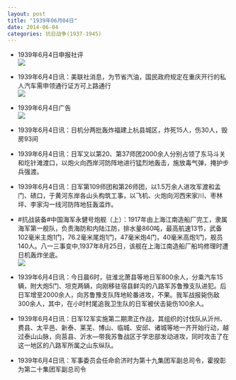 ```yaml
---
layout: post
title: "1939年06月04日"
date: 2014-06-04
categories: 抗日战争(1937-1945)
---
```


<meta name="referrer" content="no-referrer" />

- 1939年6月4日申报社评 <br/><img src="https://ww1.sinaimg.cn/large/aca367d8jw1eh2fhy5cs3j20s10xmqo1.jpg" />

- 1939年6月4日讯：美联社消息，为节省汽油，国民政府规定在重庆开行的私人汽车需申领通行证方可上路通行 <br/><img src="https://ww4.sinaimg.cn/large/aca367d8jw1eh2drklyt1j20600bgjsk.jpg" />

- 1939年6月4日广告 <br/><img src="https://ww3.sinaimg.cn/large/aca367d8jw1eh2c0ehxtdj20p40hd0wk.jpg" />

- 1939年6月4日讯：日机分两批轰炸福建上杭县城区，炸死15人，伤30人，毁房93间 

- 1939年6月4日讯：日军又以第20、第37师团2000余人分别占领了东马斗关和圪针滩渡口，以炮火向西岸河防阵地进行猛烈地轰击，施放毒气弹，掩护步兵强渡。 

- 1939年6月4日讯：日军第109师团和第26师团，以1.5万余人进攻军渡和孟门、碛口，于黄河东岸各山头构筑工事，以飞机、火炮向河西宋家川、枣林坪、李家沟一线河防阵地狂轰滥炸。 

- #抗战装备#中国海军永健号炮舰（上）：1917年由上海江南造船厂完工，隶属海军第一舰队，负责海防和内陆江防，排水量860吨，最高航速13节，武备102毫米主炮1门，76.2毫米尾炮1门，47毫米炮4门，40毫米高炮1门，舰员140人。八一三事变中,1937年8月25日，该舰在上海江南造船厂船坞修理时遭日机轰炸坐底。 <br/><img src="https://ww1.sinaimg.cn/large/aca367d8jw1eh1up7b7rqj20h00hkjtw.jpg" />

- 1939年6月4日讯：今日晨6时，驻淮北萧县等地日军800余人，分乘汽车15辆，附大炮5门、坦克两辆，向刚移驻宿县鲜沟的八路军苏鲁豫支队进犯。后日军增至2000余人，向苏鲁豫支队阵地轮番进攻，不果。我军战报毙伤敌300余人，其中，在小时村尾追我卫生队的日军被伏击毙伤100余人。 

- 1939年6月4日讯：日军12军实施第二期肃正作战，其组织的讨伐队从沂州、费县、太平邑、新泰、莱芜、博山、临城、安邱、诸城等地一齐开始行动，越过泰山山脉，向莒县、沂水—带我苏鲁战区于学忠部发动进攻，同时攻击了在这一地区的八路军所属之山东纵队。 

- 1939年6月4日讯：军事委员会任命俞济时为第十九集团军副总司令，霍揆彰为第二十集团军副总司令 

